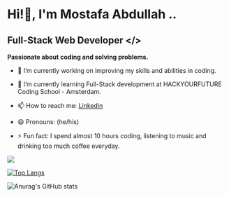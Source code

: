  
# Hi!👋, I'm Mostafa Abdullah ..

## Full-Stack Web Developer </>
**Passionate about coding and solving problems.**


<!--
**MostafaAbdullah29/MostafaAbdullah29** is a ✨ _special_ ✨ repository because its `README.md` (this file) appears on your GitHub profile.

Here are some ideas to get you started:
-->

- 🔭 I’m currently working on improving my skills and abilities in coding.

- 🌱 I’m currently learning Full-Stack development at HACKYOURFUTURE Coding School - Amsterdam.

<!--
- 👯 I’m looking to collaborate on ...
- 🤔 I’m looking for help with JavaScirpt.
- 💬 Ask me about ...
-->
- 📫 How to reach me: [Linkedin](https://www.linkedin.com/in/mostafaabdullah/)


- 😄 Pronouns: (he/his)

- ⚡ Fun fact: I spend almost 10 hours coding, listening to music and drinking too much coffee everyday.


![](https://img.shields.io/badge/Skills_-React.js_|_Nodejs_|_JavaScript_|_CSS_|_HTML_|_Git-informational?style=flat&logo=<LOGO_NAME>&logoColor=white&color=2bbc8a)

<!--
![Anurag's GitHub stats](https://github-readme-stats.vercel.app/api?username=mostafaabdullah29&show_icons=true)

![Anurag's GitHub stats](https://github-readme-stats.vercel.app/api?username=mostafaabdullah29&show_icons=true&theme=radical)

[![Anurag's GitHub stats](https://github-readme-stats.vercel.app/api?username=mostafaabdullah29)](https://github.com/mostafaabdullah29/github-readme-stats)

[![Top Langs](https://github-readme-stats.vercel.app/api/top-langs/?username=mostafaabdullah29)](https://github.com/mostafaabdullah29/github-readme-stats) 
-->

[![Top Langs](https://github-readme-stats.vercel.app/api/top-langs/?username=mostafaabdullah29&layout=compact)](https://github.com/mostafaabdullah29/github-readme-stats)

![Anurag's GitHub stats](https://github-readme-stats.vercel.app/api?username=mostafaabdullah29&count_private=true&show_icons=true)


